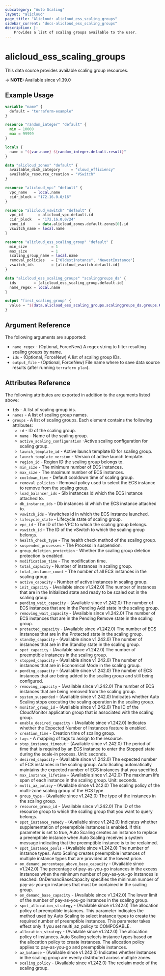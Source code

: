 ```yaml
---
subcategory: "Auto Scaling"
layout: "alicloud"
page_title: "Alicloud: alicloud_ess_scaling_groups"
sidebar_current: "docs-alicloud_ess_scaling_groups"
description: |-
    Provides a list of scaling groups available to the user.
---
```


# alicloud_ess_scaling_groups

This data source provides available scaling group resources. 

-> **NOTE:** Available since v1.39.0

## Example Usage

```terraform
variable "name" {
  default = "terraform-example"
}

resource "random_integer" "default" {
  min = 10000
  max = 99999
}

locals {
  name = "${var.name}-${random_integer.default.result}"
}

data "alicloud_zones" "default" {
  available_disk_category     = "cloud_efficiency"
  available_resource_creation = "VSwitch"
}

resource "alicloud_vpc" "default" {
  vpc_name   = local.name
  cidr_block = "172.16.0.0/16"
}

resource "alicloud_vswitch" "default" {
  vpc_id       = alicloud_vpc.default.id
  cidr_block   = "172.16.0.0/24"
  zone_id      = data.alicloud_zones.default.zones[0].id
  vswitch_name = local.name
}

resource "alicloud_ess_scaling_group" "default" {
  min_size           = 1
  max_size           = 1
  scaling_group_name = local.name
  removal_policies   = ["OldestInstance", "NewestInstance"]
  vswitch_ids        = [alicloud_vswitch.default.id]
}

data "alicloud_ess_scaling_groups" "scalinggroups_ds" {
  ids        = [alicloud_ess_scaling_group.default.id]
  name_regex = local.name
}

output "first_scaling_group" {
  value = "${data.alicloud_ess_scaling_groups.scalinggroups_ds.groups.0.id}"
}
```

## Argument Reference

The following arguments are supported:

* `name_regex` - (Optional, ForceNew) A regex string to filter resulting scaling groups by name.
* `ids` - (Optional, ForceNew) A list of scaling group IDs.
* `output_file` - (Optional, ForceNew) File name where to save data source results (after running `terraform plan`).

## Attributes Reference

The following attributes are exported in addition to the arguments listed above:

* `ids` - A list of scaling group ids.
* `names` - A list of scaling group names.
* `groups` - A list of scaling groups. Each element contains the following attributes:
  * `id` - ID of the scaling group.
  * `name` - Name of the scaling group.
  * `active_scaling_configuration` -Active scaling configuration for scaling group.
  * `launch_template_id` - Active launch template ID for scaling group.
  * `launch_template_version` - Version of active launch template.
  * `region_id` - Region ID the scaling group belongs to.
  * `min_size` - The minimum number of ECS instances.
  * `max_size` - The maximum number of ECS instances.
  * `cooldown_time` - Default cooldown time of scaling group.
  * `removal_policies` - Removal policy used to select the ECS instance to remove from the scaling group.
  * `load_balancer_ids` - Slb instances id which the ECS instance attached to.
  * `db_instance_ids` - Db instances id which the ECS instance attached to.
  * `vswitch_ids` - Vswitches id in which the ECS instance launched.
  * `lifecycle_state` - Lifecycle state of scaling group.
  * `vpc_id` - The ID of the VPC to which the scaling group belongs.
  * `vswitch_id` - The ID of the vSwitch to which the scaling group belongs.
  * `health_check_type` - The health check method of the scaling group.
  * `suspended_processes` - The Process in suspension.
  * `group_deletion_protection` - Whether the scaling group deletion protection is enabled.
  * `modification_time` - The modification time.
  * `total_capacity` - Number of instances in scaling group.
  * `total_instance_count` - The number of all ECS instances in the scaling group.
  * `active_capacity` - Number of active instances in scaling group.
  * `init_capacity` - (Available since v1.242.0) The number of instances that are in the Initialized state and ready to be scaled out in the scaling group.
  * `pending_wait_capacity` - (Available since v1.242.0) The number of ECS instances that are in the Pending Add state in the scaling group.
  * `removing_wait_capacity` - (Available since v1.242.0) The number of ECS instances that are in the Pending Remove state in the scaling group.
  * `protected_capacity` - (Available since v1.242.0) The number of ECS instances that are in the Protected state in the scaling group.
  * `standby_capacity` - (Available since v1.242.0) The number of instances that are in the Standby state in the scaling group.
  * `spot_capacity` - (Available since v1.242.0) The number of preemptible instances in the scaling group.
  * `stopped_capacity` - (Available since v1.242.0) The number of instances that are in Economical Mode in the scaling group.
  * `pending_capacity` - (Available since v1.242.0) The number of ECS instances that are being added to the scaling group and still being configured.
  * `removing_capacity` - (Available since v1.242.0) The number of ECS instances that are being removed from the scaling group.
  * `system_suspended` - (Available since v1.242.0) Indicates whether Auto Scaling stops executing the scaling operation in the scaling group.
  * `monitor_group_id` - (Available since v1.242.0) The ID of the CloudMonitor application group that is associated with the scaling group.
  * `enable_desired_capacity` - (Available since v1.242.0) Indicates whether the Expected Number of Instances feature is enabled.
  * `creation_time` - Creation time of scaling group.
  * `tags` - A mapping of tags to assign to the resource.
  * `stop_instance_timeout` - (Available since v1.242.0) The period of time that is required by an ECS instance to enter the Stopped state during the scale-in process. Unit: seconds. 
  * `desired_capacity` - (Available since v1.242.0) The expected number of ECS instances in the scaling group. Auto Scaling automatically maintains the expected number of ECS instances that you specified.
  * `max_instance_lifetime` - (Available since v1.242.0) The maximum life span of each instance in the scaling group. Unit: seconds.
  * `multi_az_policy` - (Available since v1.242.0) The scaling policy of the multi-zone scaling group of the ECS type.
  * `group_type` - (Available since v1.242.0) The type of the instances in the scaling group. 
  * `resource_group_id` - (Available since v1.242.0) The ID of the resource group to which the scaling group that you want to query belongs.
  * `spot_instance_remedy` - (Available since v1.242.0) Indicates whether supplementation of preemptible instances is enabled. If this parameter is set to true, Auto Scaling creates an instance to replace a preemptible instance when Auto Scaling receives a system message indicating that the preemptible instance is to be reclaimed.
  * `spot_instance_pools` - (Available since v1.242.0) The number of instance types. Auto Scaling creates preemptible instances of multiple instance types that are provided at the lowest price.
  * `on_demand_percentage_above_base_capacity` - (Available since v1.242.0) The percentage of pay-as-you-go instances in the excess instances when the minimum number of pay-as-you-go instances is reached. OnDemandBaseCapacity specifies the minimum number of pay-as-you-go instances that must be contained in the scaling group. 
  * `on_demand_base_capacity` - (Available since v1.242.0) The lower limit of the number of pay-as-you-go instances in the scaling group.
  * `spot_allocation_strategy` - (Available since v1.242.0) The allocation policy of preemptible instances. This parameter indicates the method used by Auto Scaling to select instance types to create the required number of preemptible instances. This parameter takes effect only if you set multi_az_policy to COMPOSABLE.
  * `allocation_strategy` -  (Available since v1.242.0) The allocation policy of instances. Auto Scaling selects instance types based on the allocation policy to create instances. The allocation policy applies to pay-as-you-go and preemptible instances.
  * `az_balance` - (Available since v1.242.0) Indicates whether instances in the scaling group are evenly distributed across multiple zones.
  * `scaling_policy` - (Available since v1.242.0) The reclaim mode of the scaling group.